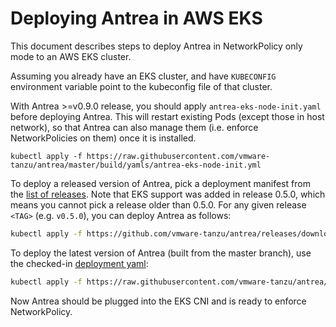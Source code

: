# Deploying Antrea in AWS EKS

This document describes steps to deploy Antrea in NetworkPolicy only mode to an AWS EKS cluster.

Assuming you already have an EKS cluster, and have ``KUBECONFIG`` environment variable point to
the kubeconfig file of that cluster.

With Antrea >=v0.9.0 release, you should apply `antrea-eks-node-init.yaml` before deploying Antrea.
This will restart existing Pods (except those in host network), so that Antrea can also manage them
(i.e. enforce NetworkPolicies on them) once it is installed.
```
kubectl apply -f https://raw.githubusercontent.com/vmware-tanzu/antrea/master/build/yamls/antrea-eks-node-init.yml
```

To deploy a released version of Antrea, pick a deployment manifest from the
[list of releases](https://github.com/vmware-tanzu/antrea/releases).
Note that EKS support was added in release 0.5.0, which means you cannot
pick a release older than 0.5.0. For any given release `<TAG>` (e.g. `v0.5.0`),
you can deploy Antrea as follows:

```bash
kubectl apply -f https://github.com/vmware-tanzu/antrea/releases/download/<TAG>/antrea-eks.yml
```

To deploy the latest version of Antrea (built from the master branch), use the
checked-in [deployment yaml](/build/yamls/antrea-eks.yml):

```bash
kubectl apply -f https://raw.githubusercontent.com/vmware-tanzu/antrea/master/build/yamls/antrea-eks.yml
```

Now Antrea should be plugged into the EKS CNI and is ready to enforce NetworkPolicy.
